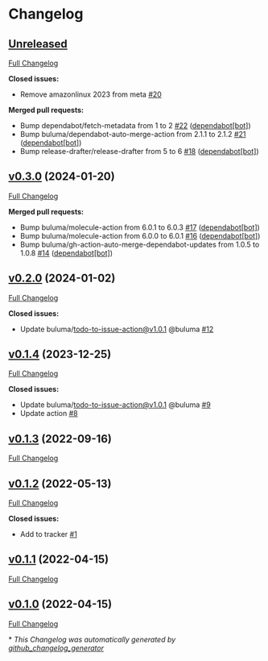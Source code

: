# Changelog

## [Unreleased](https://github.com/buluma/ansible-role-metricbeat/tree/HEAD)

[Full Changelog](https://github.com/buluma/ansible-role-metricbeat/compare/v0.3.0...HEAD)

**Closed issues:**

- Remove amazonlinux 2023 from meta [\#20](https://github.com/buluma/ansible-role-metricbeat/issues/20)

**Merged pull requests:**

- Bump dependabot/fetch-metadata from 1 to 2 [\#22](https://github.com/buluma/ansible-role-metricbeat/pull/22) ([dependabot[bot]](https://github.com/apps/dependabot))
- Bump buluma/dependabot-auto-merge-action from 2.1.1 to 2.1.2 [\#21](https://github.com/buluma/ansible-role-metricbeat/pull/21) ([dependabot[bot]](https://github.com/apps/dependabot))
- Bump release-drafter/release-drafter from 5 to 6 [\#18](https://github.com/buluma/ansible-role-metricbeat/pull/18) ([dependabot[bot]](https://github.com/apps/dependabot))

## [v0.3.0](https://github.com/buluma/ansible-role-metricbeat/tree/v0.3.0) (2024-01-20)

[Full Changelog](https://github.com/buluma/ansible-role-metricbeat/compare/v0.2.0...v0.3.0)

**Merged pull requests:**

- Bump buluma/molecule-action from 6.0.1 to 6.0.3 [\#17](https://github.com/buluma/ansible-role-metricbeat/pull/17) ([dependabot[bot]](https://github.com/apps/dependabot))
- Bump buluma/molecule-action from 6.0.0 to 6.0.1 [\#16](https://github.com/buluma/ansible-role-metricbeat/pull/16) ([dependabot[bot]](https://github.com/apps/dependabot))
- Bump buluma/gh-action-auto-merge-dependabot-updates from 1.0.5 to 1.0.8 [\#14](https://github.com/buluma/ansible-role-metricbeat/pull/14) ([dependabot[bot]](https://github.com/apps/dependabot))

## [v0.2.0](https://github.com/buluma/ansible-role-metricbeat/tree/v0.2.0) (2024-01-02)

[Full Changelog](https://github.com/buluma/ansible-role-metricbeat/compare/v0.1.4...v0.2.0)

**Closed issues:**

- Update buluma/todo-to-issue-action@v1.0.1 @buluma [\#12](https://github.com/buluma/ansible-role-metricbeat/issues/12)

## [v0.1.4](https://github.com/buluma/ansible-role-metricbeat/tree/v0.1.4) (2023-12-25)

[Full Changelog](https://github.com/buluma/ansible-role-metricbeat/compare/v0.1.3...v0.1.4)

**Closed issues:**

- Update buluma/todo-to-issue-action@v1.0.1 @buluma [\#9](https://github.com/buluma/ansible-role-metricbeat/issues/9)
- Update action [\#8](https://github.com/buluma/ansible-role-metricbeat/issues/8)

## [v0.1.3](https://github.com/buluma/ansible-role-metricbeat/tree/v0.1.3) (2022-09-16)

[Full Changelog](https://github.com/buluma/ansible-role-metricbeat/compare/v0.1.2...v0.1.3)

## [v0.1.2](https://github.com/buluma/ansible-role-metricbeat/tree/v0.1.2) (2022-05-13)

[Full Changelog](https://github.com/buluma/ansible-role-metricbeat/compare/v0.1.1...v0.1.2)

**Closed issues:**

- Add to tracker [\#1](https://github.com/buluma/ansible-role-metricbeat/issues/1)

## [v0.1.1](https://github.com/buluma/ansible-role-metricbeat/tree/v0.1.1) (2022-04-15)

[Full Changelog](https://github.com/buluma/ansible-role-metricbeat/compare/v0.1.0...v0.1.1)

## [v0.1.0](https://github.com/buluma/ansible-role-metricbeat/tree/v0.1.0) (2022-04-15)

[Full Changelog](https://github.com/buluma/ansible-role-metricbeat/compare/9099d39d957d133948f0e47a84119c290e52b45d...v0.1.0)



\* *This Changelog was automatically generated by [github_changelog_generator](https://github.com/github-changelog-generator/github-changelog-generator)*
